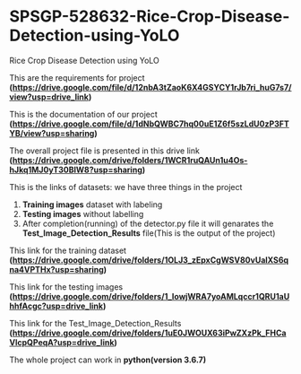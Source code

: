 # SPSGP-528632-Rice-Crop-Disease-Detection-using-YoLO
Rice Crop Disease Detection using YoLO

This are the requirements for project **(https://drive.google.com/file/d/12nbA3tZaoK6X4GSYCY1rJb7ri_huG7s7/view?usp=drive_link)**

This is the documentation of our project **(https://drive.google.com/file/d/1dNbQWBC7hq00uE1Z6f5szLdU0zP3FTYB/view?usp=sharing)**

The overall project file is presented in this drive link **(https://drive.google.com/drive/folders/1WCR1ruQAUn1u4Os-hJkq1MJ0yT30BlW8?usp=sharing)** 


This is the links of datasets: we have three things in the project 
1) **Training images** dataset with labeling
2) **Testing images** without labelling
3) After completion(running) of the detector.py file it will genarates the **Test_Image_Detection_Results** file(This is the output of the project)

This link for the training dataset **(https://drive.google.com/drive/folders/1OLJ3_zEpxCgWSV80vUalXS6qna4VPTHx?usp=sharing)**

This link for the testing images **(https://drive.google.com/drive/folders/1_IowjWRA7yoAMLqccr1QRU1aUhhfAcgc?usp=drive_link)**

This link for the Test_Image_Detection_Results **(https://drive.google.com/drive/folders/1uE0JWOUX63iPwZXzPk_FHCaVlcpQPeqA?usp=drive_link)**


The whole project can work in **python(version 3.6.7)**
